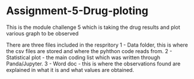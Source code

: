 # Assignment-5-Drug-ploting
This is the module challenge 5 which is taking the drug results and plot various graph to be observed

There are three files included in the respritory
1 - Data folder, this is where the csv files are stored and where the pyhthon code reads from.
2 - Statistical plot - the main coding list which was written through Panda/Jupyter.
3 - Word doc - this is where the observations found are explained in what it is and what values are obtained.

